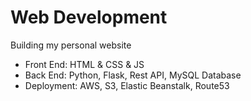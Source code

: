 # Web Development 
Building my personal website 
- Front End: HTML & CSS & JS
- Back End: Python, Flask, Rest API, MySQL Database
- Deployment: AWS, S3, Elastic Beanstalk, Route53
